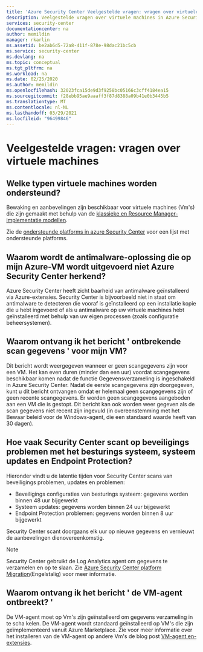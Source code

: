 ```yaml
---
title: 'Azure Security Center Veelgestelde vragen: vragen over virtuele machines'
description: Veelgestelde vragen over virtuele machines in Azure Security Center, een product dat u helpt bedreigingen te voor komen, te detecteren en erop te reageren
services: security-center
documentationcenter: na
author: memildin
manager: rkarlin
ms.assetid: be2ab6d5-72a8-411f-878e-98dac21bc5cb
ms.service: security-center
ms.devlang: na
ms.topic: conceptual
ms.tgt_pltfrm: na
ms.workload: na
ms.date: 02/25/2020
ms.author: memildin
ms.openlocfilehash: 32023fca15de9d3f9258bc05166c3cff4184ea15
ms.sourcegitcommit: f28ebb95ae9aaaff3f87d8388a09b41e0b3445b5
ms.translationtype: MT
ms.contentlocale: nl-NL
ms.lasthandoff: 03/29/2021
ms.locfileid: "96499846"
---
```

# <a name="faq---questions-about-virtual-machines"></a>Veelgestelde vragen: vragen over virtuele machines


## <a name="what-types-of-virtual-machines-are-supported"></a>Welke typen virtuele machines worden ondersteund?

Bewaking en aanbevelingen zijn beschikbaar voor virtuele machines (Vm's) die zijn gemaakt met behulp van de [klassieke en Resource Manager-implementatie modellen](../azure-resource-manager/management/deployment-models.md).

Zie de [ondersteunde platforms in azure Security Center](security-center-os-coverage.md) voor een lijst met ondersteunde platforms.


## <a name="why-doesnt-azure-security-center-recognize-the-antimalware-solution-running-on-my-azure-vm"></a>Waarom wordt de antimalware-oplossing die op mijn Azure-VM wordt uitgevoerd niet Azure Security Center herkend?

Azure Security Center heeft zicht baarheid van antimalware geïnstalleerd via Azure-extensies. Security Center is bijvoorbeeld niet in staat om antimalware te detecteren die vooraf is geïnstalleerd op een installatie kopie die u hebt ingevoerd of als u antimalware op uw virtuele machines hebt geïnstalleerd met behulp van uw eigen processen (zoals configuratie beheersystemen).


## <a name="why-do-i-get-the-message-missing-scan-data-for-my-vm"></a>Waarom ontvang ik het bericht ' ontbrekende scan gegevens ' voor mijn VM?

Dit bericht wordt weergegeven wanneer er geen scangegevens zijn voor een VM. Het kan even duren (minder dan een uur) voordat scangegevens beschikbaar komen nadat de functie Gegevensverzameling is ingeschakeld in Azure Security Center. Nadat de eerste scangegevens zijn doorgegeven, kunt u dit bericht ontvangen omdat er helemaal geen scangegevens zijn of geen recente scangegevens. Er worden geen scangegevens aangeboden aan een VM die is gestopt. Dit bericht kan ook worden weer gegeven als de scan gegevens niet recent zijn ingevuld (in overeenstemming met het Bewaar beleid voor de Windows-agent, die een standaard waarde heeft van 30 dagen).


## <a name="how-often-does-security-center-scan-for-operating-system-vulnerabilities-system-updates-and-endpoint-protection-issues"></a>Hoe vaak Security Center scant op beveiligings problemen met het besturings systeem, systeem updates en Endpoint Protection?

Hieronder vindt u de latentie tijden voor Security Center scans van beveiligings problemen, updates en problemen:

- Beveiligings configuraties van besturings systeem: gegevens worden binnen 48 uur bijgewerkt
- Systeem updates: gegevens worden binnen 24 uur bijgewerkt
- Endpoint Protection problemen: gegevens worden binnen 8 uur bijgewerkt

Security Center scant doorgaans elk uur op nieuwe gegevens en vernieuwt de aanbevelingen dienovereenkomstig. 

> [!NOTE]
> Security Center gebruikt de Log Analytics agent om gegevens te verzamelen en op te slaan. Zie [Azure Security Center platform Migration](./security-center-enable-data-collection.md)(Engelstalig) voor meer informatie.


## <a name="why-do-i-get-the-message-vm-agent-is-missing"></a>Waarom ontvang ik het bericht ' de VM-agent ontbreekt? '

De VM-agent moet op Vm's zijn geïnstalleerd om gegevens verzameling in te scha kelen. De VM-agent wordt standaard geïnstalleerd op VM's die zijn geïmplementeerd vanuit Azure Marketplace. Zie voor meer informatie over het installeren van de VM-agent op andere Vm's de blog post [VM-agent en-extensies](https://azure.microsoft.com/blog/vm-agent-and-extensions-part-2/).